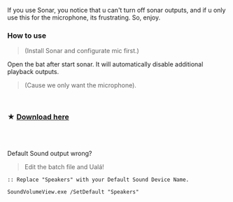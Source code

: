 If you use Sonar, you notice that u can't turn off sonar outputs, and if u only use this for the microphone, its frustrating. So, enjoy.

### How to use
> (Install Sonar and configurate mic first.)

Open the bat after start sonar. It will automatically disable additional playback outputs.
>  (Cause we only want the microphone).

</br> 

### ★ [Download here](https://github.com/gzmatte/sonar/releases/download/1/Sonar.bat)

</br> 

</br> 

Default Sound output wrong? 
> Edit the batch file and Ualá!

```
:: Replace "Speakers" with your Default Sound Device Name.

SoundVolumeView.exe /SetDefault "Speakers"
```
